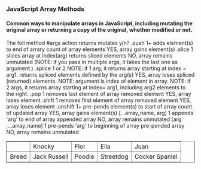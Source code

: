 
### JavaScript Array Methods

#### Common ways to manipulate arrays in JavaScript, including mutating the original array or returning a copy of the original, whether modified or not.

The foll
method	#args	action	returns	mutates y/n?
.push	1+	adds element(s) to end of arrary	count of array elements	YES, array gains element(s)
.slice	1	slices array at index(arg)	returns sliced elements	NO, array remains unmutated
	 (NOTE: if you pass in multiple args, it takes the last one as argument.)
.splice	1 or 2	NOTE: if 1 arg, it returns array starting at index = arg1.	returns spliced elements defined by the arg(s)	YES, array loses spliced (returned) elements.
	NOTE: argument is index of element in array.	NOTE: if 2 args, it returns array starting at index= arg1, including arg2 elements to the right.
.pop	1	removes last element of array	removed element	YES, array loses element
.shift	1	removes first element of array	removed element	YES, array loses element
.unshift	1+	pre-pends element(s) to start of array	count of updated array	YES, array gains element(s)
[...array_name, arg]	1	appends 'arg' to end of array	appended array	NO, array remains unmutated
[arg ,...array_name]	1	pre-pends 'arg' to beginning of array	pre-pended array	NO, array remains unmutated

<table border="1">
  <tr>
    <td>&nbsp;</td>
    <td>Knocky</td>
    <td>Flor</td>
    <td>Ella</td>
    <td>Juan</td>
  </tr>
  <tr>
    <td>Breed</td>
    <td>Jack Russell</td>
    <td>Poodle</td>
    <td>Streetdog</td>
    <td>Cocker Spaniel</td>
  </tr>
 
</table>
